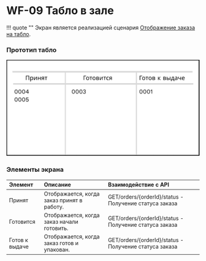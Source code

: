 # WF-09 Табло в зале

!!! quote ""
    Экран является реализацией сценария [Отображение заказа на табло](../requirements/uc16.md).

### Прототип табло

![Альтернативный текст](wf09WEB.png)

### Элементы экрана

| **Элемент**    | **Описание**                                | Взаимодействие&nbsp;с&nbsp;API                         |
| :------------- | :------------------------------------------ | :----------------------------------------------------- |
| Принят         | Отображается, когда заказ принят в работу.  | GET/orders/{orderId}/status - Получение статуса заказа |
| Готовится      | Отображается, когда заказ начали готовить.  | GET/orders/{orderId}/status - Получение статуса заказа |
| Готов к выдаче | Отображается, когда заказ готов и упакован. | GET/orders/{orderId}/status - Получение статуса заказа |

